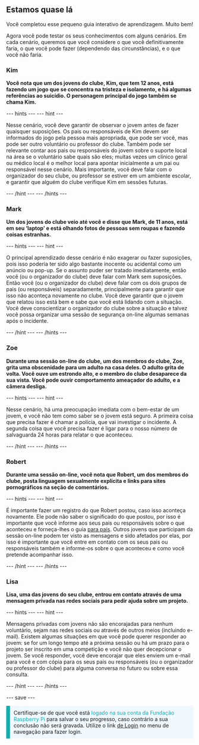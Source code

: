 ## Estamos quase lá

Você completou esse pequeno guia interativo de aprendizagem. Muito bem!

Agora você pode testar os seus conhecimentos com alguns cenários. Em cada cenário, queremos que você considere o que você definitivamente faria, o que você pode fazer (dependendo das circunstâncias), e o que você não faria.

### Kim

**Você nota que um dos jovens do clube, Kim, que tem 12 anos, está fazendo um jogo que se concentra na tristeza e isolamento, e há algumas referências ao suicídio. O personagem principal do jogo também se chama Kim.**

--- hints ---
--- hint ---

Nesse cenário, você deve garantir de observar o jovem antes de fazer quaisquer suposições. Os pais ou responsáveis de Kim devem ser informados do jogo pela pessoa mais apropriada, que pode ser você, mas pode ser outro voluntário ou professor do clube. Também pode ser relevante contar aos pais ou responsáveis do jovem sobre o suporte local na área se o voluntário sabe quais são eles; muitas vezes um clínico geral ou médico local é o melhor local para apontar inicialmente a um pai ou responsável nesse cenário. Mais importante, você deve falar com o organizador do seu clube, ou professor se estiver em um ambiente escolar, e garantir que alguém do clube verifique Kim em sessões futuras.

--- /hint ---
--- /hints ---

### Mark

**Um dos jovens do clube veio até você e disse que Mark, de 11 anos, está em seu ‘laptop’ e está olhando fotos de pessoas sem roupas e fazendo coisas estranhas.**

--- hints ---
--- hint ---

O principal aprendizado desse cenário é não exagerar ou fazer suposições, pois isso poderia ter sido algo bastante inocente ou acidental como um anúncio ou pop-up. Se o assunto puder ser tratado imediatamente, então você (ou o organizador do clube) deve falar com Mark sem suposições. Então você (ou o organizador do clube) deve falar com os dois grupos de pais (ou responsáveis) separadamente, principalmente para garantir que isso não aconteça novamente no clube. Você deve garantir que o jovem que relatou isso está bem e sabe que você está lidando com a situação. Você deve conscientizar o organizador do clube sobre a situação e talvez você possa organizar uma sessão de segurança on-line algumas semanas após o incidente.

--- /hint ---
--- /hints ---

### Zoe

**Durante uma sessão on-line do clube, um dos membros do clube, Zoe, grita uma obscenidade para um adulto na casa deles. O adulto grita de volta. Você ouve um estrondo alto, e o membro do clube desaparece da sua vista. Você pode ouvir comportamento ameaçador do adulto, e a câmera desliga.**

--- hints ---
--- hint ---

Nesse cenário, há uma preocupação imediata com o bem-estar de um jovem, e você não tem como saber se o jovem está seguro. A primeira coisa que precisa fazer é chamar a polícia, que vai investigar o incidente. A segunda coisa que você precisa fazer é ligar para o nosso número de salvaguarda 24 horas para relatar o que aconteceu.

--- /hint ---
--- /hints ---

### Robert

**Durante uma sessão on-line, você nota que Robert, um dos membros do clube, posta linguagem sexualmente explícita e links para sites pornográficos na seção de comentários.**

--- hints ---
--- hint ---

É importante fazer um registro do que Robert postou, caso isso aconteça novamente. Ele pode não saber o significado do que postou, por isso é importante que você informe aos seus pais ou responsáveis sobre o que aconteceu e forneça-lhes o guia [para pais](https://help.coderdojo.com/cdkb/s/article/Parents-guide-to-CoderDojo). Outros jovens que participam da sessão on-line podem ter visto as mensagens e sido afetados por elas, por isso é importante que você entre em contato com os seus pais ou responsáveis também e informe-os sobre o que aconteceu e como você pretende acompanhar isso.

--- /hint ---
--- /hints ---
### Lisa

**Lisa, uma das jovens do seu clube, entrou em contato através de uma mensagem privada nas redes sociais para pedir ajuda sobre um projeto.**

--- hints ---
--- hint ---

Mensagens privadas com jovens não são encorajadas para nenhum voluntário, sejam nas redes sociais ou através de outros meios (incluindo e-mail). Existem algumas situações em que você pode querer responder ao jovem: se for um longo tempo até a próxima sessão ou há um prazo para o projeto ser inscrito em uma competição e você não quer decepcionar o jovem. Se você responder, você deve encorajar que eles enviem um e-mail para você e com cópia para os seus pais ou responsáveis (ou o organizador ou professor do clube) para alguma conversa no futuro ou sobre essa consulta.

--- /hint ---
--- /hints ---

--- save ---

<p style="border-left: solid; border-width:10px; border-color: #0faeb0; background-color: aliceblue; padding: 10px;">
Certifique-se de que você está <span style="color: #0faeb0">logado na sua conta da Fundação Raspberry Pi </span> para salvar o seu progresso, caso contrário a sua conclusão não será gravada. Utilize o link <a href="https://my.raspberrypi.org/login">de Login</a> no menu de navegação para fazer login.
</p>
